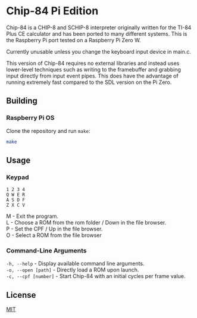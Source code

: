 # Chip-84 Pi Edition

Chip-84 is a CHIP-8 and SCHIP-8 interpreter originally written for the TI-84 Plus CE calculator and has been ported to many different systems.  This is the Raspberry Pi port tested on a Raspberry Pi Zero W.

Currently unusable unless you change the keyboard input device in main.c.

This version of Chip-84 requires no external libraries and instead uses lower-level techniques such as writing to the framebuffer and grabbing input directly from input event pipes.  This does have the advantage of running extremely fast compared to the SDL version on the Pi Zero.

## Building

### Raspberry Pi OS
Clone the repository and run `make`:

```bash
make
```

## Usage
### Keypad
```
1 2 3 4
Q W E R
A S D F
Z X C V
```

M - Exit the program.\
L - Choose a ROM from the rom folder / Down in the file browser.\
P - Set the CPF / Up in the file browser.\
O - Select a ROM from the file browser

### Command-Line Arguments
`-h, --help` - Display available command line arguments.\
`-o, --open [path]` - Directly load a ROM upon launch.\
`-c, --cpf [number]` - Start Chip-84 with an initial cycles per frame value.

## License
[MIT](https://choosealicense.com/licenses/mit/)
